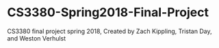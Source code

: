 # CS3380-Spring2018-Final-Project
CS3380 final project spring 2018, Created by Zach Kippling, Tristan Day, and Weston Verhulst
